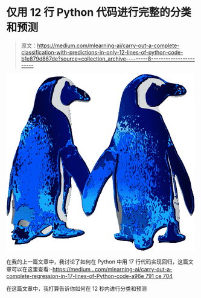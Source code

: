 # 仅用 12 行 Python 代码进行完整的分类和预测

> 原文：<https://medium.com/mlearning-ai/carry-out-a-complete-classification-with-predictions-in-only-12-lines-of-python-code-b1e879d867de?source=collection_archive---------8----------------------->

![](img/5f62747b4fea97753aeebfe187f3630c.png)

在我的上一篇文章中，我讨论了如何在 Python 中用 17 行代码实现回归，这篇文章可以在这里查看:-[https://medium . com/mlearning-ai/carry-out-a-complete-regression-in-17-lines-of-Python-code-a96e 791 ce 704](/mlearning-ai/carry-out-a-complete-regression-in-17-lines-of-python-code-a96e791ce704)

在这篇文章中，我打算告诉你如何在 12 秒内进行分类和预测
